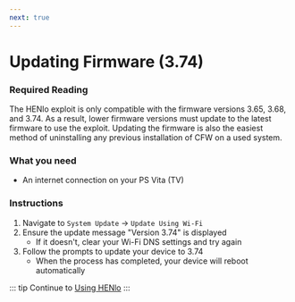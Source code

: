 ```yaml
---
next: true
---
```


# Updating Firmware (3.74)

### Required Reading

The HENlo exploit is only compatible with the firmware versions 3.65, 3.68, and 3.74. As a result, lower firmware versions must update to the latest firmware to use the exploit. Updating the firmware is also the easiest method of uninstalling any previous installation of CFW on a used system.

### What you need

* An internet connection on your PS Vita (TV)

### Instructions

1. Navigate to `System Update` -> `Update Using Wi-Fi`
1. Ensure the update message "Version 3.74" is displayed
    + If it doesn't, clear your Wi-Fi DNS settings and try again
1. Follow the prompts to update your device to 3.74
    + When the process has completed, your device will reboot automatically

::: tip
Continue to [Using HENlo](using-henlo)
:::
